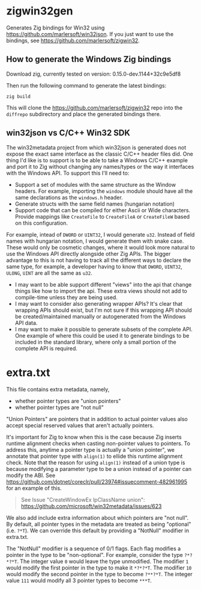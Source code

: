 # zigwin32gen

Generates Zig bindings for Win32 using https://github.com/marlersoft/win32json. If you just want to use the bindings, see https://github.com/marlersoft/zigwin32.

## How to generate the Windows Zig bindings

Download zig, currently tested on version: 0.15.0-dev.1144+32c9e5df8

Then run the following command to generate the latest bindings:

```
zig build
```

This will clone the https://github.com/marlersoft/zigwin32 repo into the `diffrepo` subdirectory and place the generated bindings there.

## win32json vs C/C++ Win32 SDK

The win32metadata project from which win32json is generated does not expose the exact same interface as the classic C/C++ header files did.  One thing I'd like is to support is to be able to take a Windows C/C++ example and port it to Zig without changing any names/types or the way it interfaces with the Windows API.  To support this I'll need to:

* Support a set of modules with the same structure as the Window headers.  For example, importing the `windows` module should have all the same declarations as the `windows.h` header.
* Generate structs with the same field names (hungarian notation)
* Support code that can be compiled for either Ascii or Wide characters.  Provide mappings like `CreateFile` to `CreateFileA` or `CreateFileW` based on this configuration.


For example, intead of `DWORD` or `UINT32`, I would generate `u32`.  Instead of field names with hungarian notation, I would generate them with snake case.  These would only be cosmetic changes, where it would look more natural to use the Windows API directly alongside other Zig APIs.  The bigger advantage to this is not having to track all the different ways to declare the same type, for example, a developer having to know that `DWORD`, `UINT32`, `ULONG`, `UINT` are all the same as `u32`.
* I may want to be able support different "views" into the api that change things like how to import the api.  These extra views should not add to compile-time unless they are being used.
* I may want to consider also generating wrapper APIs?  It's clear that wrapping APIs should exist, but I'm not sure if this wrapping API should be created/maintained manually or autogenerated from the Windows API data.
* I may want to make it possible to generate subsets of the complete API.  One example of where this could be used it to generate bindings to be included in the standard library, where only a small portion of the complete API is required.

extra.txt
================================================================================
This file contains extra metadata, namely,

* whether pointer types are "union pointers"
* whether pointer types are "not null"

"Union Pointers" are pointers that in addition to actual pointer values also
accept special reserved values that aren't actually pointers.

It's important for Zig to know when this is the case because Zig inserts
runtime alignment checks when casting non-pointer values to pointers. To address
this, anytime a pointer type is actually a "union pointer", we annotate that
pointer type with `align(1)` to ellide this runtime alignment check.  Note that
the reason for using `align(1)` instead of a union type is because modifying
a parameter type to be a union instead of a pointer can modify the ABI.
See https://github.com/dotnet/coreclr/pull/23974#issuecomment-482961995 for an
example of this.

> See Issue "CreateWindowEx lpClassName union": https://github.com/microsoft/win32metadata/issues/623

We also add include extra information about which pointers are "not null". By
default, all pointer types in the metadata are treated as being "optional"
(i.e. `?*T`). We can override this default by providing a "NotNull" modifier
in extra.txt.

The "NotNull" modifier is a sequence of 0/1 flags. Each flag modifies a pointer
in the type to be "non-optional".
For example, consider the type `?*?*?*T`.  The integer value `0` would leave
the type unmodified.
The modifier `1` would modify the first pointer in the type to make it `*?*?*T`.
The modifier `10` would modify the second pointer in the type to become `?**?*T`.
The integer value `111` would modify all 3 pointer types to become `***T`.
